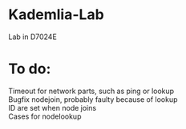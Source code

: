 # Kademlia-Lab
Lab in D7024E

# To do:
Timeout for network parts, such as ping or lookup  
Bugfix nodejoin, probably faulty because of lookup  
ID are set when node joins  
Cases for nodelookup  
